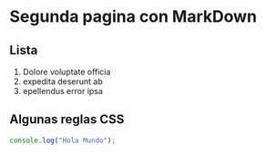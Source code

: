 # Segunda pagina con MarkDown

## Lista
  
1. Dolore voluptate officia
2. expedita deserunt ab 
3. epellendus error ipsa

## Algunas reglas CSS
```javascript
console.log("Hola Mundo");
```






